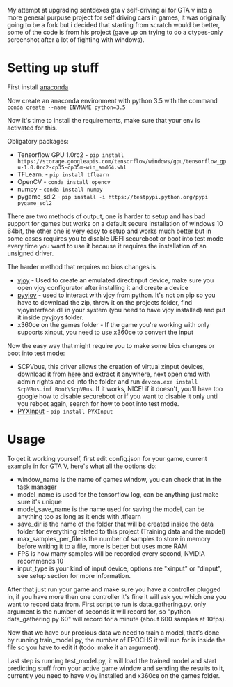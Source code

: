 My attempt at upgrading sentdexes gta v self-driving ai for GTA v into a more
general purpuse project for self driving cars in games, it was
originally going to be a fork but i decided that starting from scratch
would be better, some of the code is from his project (gave up on trying to do a
ctypes-only screenshot after a lot of fighting with windows).

# Setting up stuff

First install [anaconda](https://www.continuum.io/downloads)

Now create an anaconda environment with python 3.5 with the command `conda create
--name ENVNAME python=3.5`

Now it's time to install the requirements, make sure that your env is activated for this.

Obligatory packages:

 * Tensorflow GPU 1.0rc2 -
 `pip install https://storage.googleapis.com/tensorflow/windows/gpu/tensorflow_gpu-1.0.0rc2-cp35-cp35m-win_amd64.whl`
 * TFLearn. - `pip install tflearn`
 * OpenCV - `conda install opencv`
 * numpy - `conda install numpy`
 * pygame_sdl2 - `pip install -i https://testpypi.python.org/pypi pygame_sdl2`


There are two methods of output, one is harder to setup and has bad support for games but
works on a default secure installation of windows 10 64bit, the other one is very easy to setup and works
much better but in some cases requires you to disable UEFI secureboot or boot into
test mode every time you want to use it because it requires the installation of an unsigned driver.

The harder method that requires no bios changes is

 * [vjoy](http://vjoystick.sourceforge.net/site/index.php/download-a-install/download)  - Used to create an emulated directinput device, make sure you open vjoy configurator after installing it and create a device
 * [pyvjoy](https://github.com/tidzo/pyvjoy)  - used to interact with vjoy from python. It's not on pip so you have to download the zip, throw it on the projects folder, find vjoyinterface.dll in your system (you need to have vjoy installed) and put it inside pyvjoys folder.
 * x360ce on the games folder - If the game you're working with only supports xinput, you need to use x360ce to convert the input

Now the easy way that might require you to make some bios changes or boot into test mode:

 * SCPVbus, this driver allows the creation of virtual xinput devices,
 download it from [here](https://github.com/shauleiz/vXboxInterface/releases/download/v1.0.0.1/ScpVBus-x64.zip) and extract it anywhere,
 next open cmd with admin rights and cd into the folder and run `devcon.exe install ScpVBus.inf Root\ScpVBus`.
 If it works, NICE! if it doesn't, you'll have too google how to disable secureboot or if you want to
  disable it only until you reboot again, search for how to boot into test mode.
 * [PYXInput](https://github.com/bayangan1991/PYXInput) - `pip install PYXInput`



# Usage
To get it working yourself, first edit config.json for your game,
current example in for GTA V, here's what all the options do:

 * window_name is the name of games window, you can check that in the task manager
 * model_name is used for the tensorflow log, can be anything just make sure it's unique
 * model_save_name is the name used for saving the model, can be anything too as long as it ends with .tflearn
 * save_dir is the name of the folder that will be created inside the data folder for everything related to this project (Training data and the model)
 * max_samples_per_file is the number of samples to store in memory before writing it to a file, more is better but uses more RAM
 * FPS is how many samples will be recorded every second, NVIDIA recommends 10
 * input_type is your kind of input device, options are "xinput" or "dinput", see setup section for more information.

After that just run your game and make sure you have a controller plugged in,
if you have more then one controller it's fine it will ask you which one you want
to record data from. First script to run is data_gathering.py, only argument is
the number of seconds it will record for, so "python data_gathering.py 60" will
record for a minute (about 600 samples at 10fps).

Now that we have our precious data we need to train a model, that's done by running
train_model.py, the number of EPOCHS it will run for is inside the file so you have
to edit it (todo: make it an argument).

Last step is running test_model.py, it will load the trained model and
start predicting stuff from your active game window and sending the results to it,
currently you need to have vjoy installed and x360ce on the games folder.
